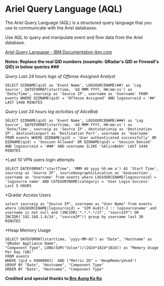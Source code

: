 # Ariel Query Language (AQL)

The Ariel Query Language (AQL) is a structured query language that you use to communicate with the Ariel databases. 

Use AQL to query and manipulate event and flow data from the Ariel database. 

[Ariel Query Language - IBM Documentation ibm.com](https://www.ibm.com/docs/en/qsip/7.5?topic=aql-ariel-query-language)

**Notes: Replace the real QID numbers (example: QRadar's QID or Firewall's QID) in below queries ###**

*Query Last 24 hours logs of Offense Assigned Analyst*

```
SELECT QIDNAME(qid) as 'Event Name', LOGSOURCENAME(##) as 'Log Source', DATEFORMAT(starttime, 'dd MMM YYYY, HH:mm:ss') as 'Date/Time', sourceip as 'Source IP', username as 'Username' FROM events WHERE QIDNAME(qid) = 'Offense Assigned' AND logsourceid = '##' LAST 1440 MINUTES
```

*Query Last 24 hours log activities of AliceBob*

```
SELECT QIDNAME(qid) as 'Event Name', LOGSOURCENAME(###) as 'Log Source', DATEFORMAT(starttime, 'dd MMM YYYY, HH:mm:ss') as 'Date/Time', sourceip as 'Source IP', destinationip as 'Destination IP', destinationport as 'Destination Port', username as 'Username' FROM events WHERE QIDNAME(qid) = 'User authenticated successfully' OR QIDNAME(qid) = 'Session Allowed' OR QIDNAME(qid) = 'Session Denied' AND logsourceid = '###' AND username ILIKE '%AliceBob%' LAST 1440 MINUTES
```
*Last 10 VPN users login attempts 

```
SELECT DATEFORMAT("startTime", 'MMM dd yyyy hh:mm a') AS 'Start Time', sourceip as 'Source IP', sourceGeographicLocation as 'GeoLoaction', username as 'Username' from events where LOGSOURCENAME(logsourceid) = 'logsource name' AND CATEGORYNAME(category) = 'User Login Success' Last 5 HOURS
```

*Qradar Access Users

```
select sourceip as "Source IP", username as "User Name" from events where LOGSOURCENAME(logsourceid) = 'SIM Audit-2 :: logsourcename' and username is not null and (INCIDR('*.*.*.*/27', "sourceIP") OR INCIDR('192.168.1.0/24', "sourceIP")) group by username last 30 MINUTES 
```

*Heap Memory Usage

```
SELECT DATEFORMAT(starttime, 'yyyy-MM-dd') as "Date", "Hostname" as "QRadar Appliance Name", 
"Component Type", LONG(SUM("Value")/(1024*1024*1024)) as "Memory Usage Per Day (GB)"
FROM events 
WHERE (qid = 94000001)  AND ("Metric ID" = 'HeapMemoryUsed') 
GROUP BY "Date", "Hostname", "Component Type"
ORDER BY "Date", "Hostname", "Component Type"
```

**Credited and special thanks to [Bro Aung Ko Ko](https://www.linkedin.com/in/aung-ko-ko-02194621a/)**
